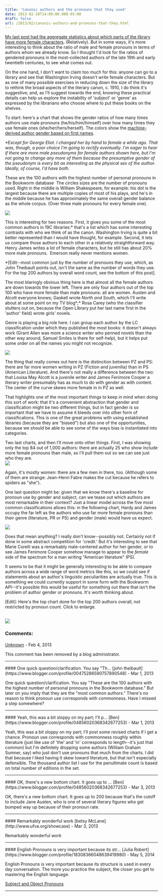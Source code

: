 ```yaml
---
title: 'Canonic authors and the pronouns that they used'
date: 2013-02-28T14:09:00.000-05:00
draft: false
url: /2013/02/canonic-authors-and-pronouns-that-they.html
---
```


[My last post had the aggregate statistics about which parts of the library have more female characters](http://sappingattention.blogspot.com/2013/02/genders-and-genres-tracking-pronouns.html). (Relatively). But in some ways, it's more interesting to think about the ratio of male and female pronouns in terms of authors whom we already know. So I thought I'd look for the ratios of gendered pronouns in the most-collected authors of the late 19th and early twentieth centuries, to see what comes out.

On the one hand, I don't want to claim too much for this: anyone can go to a library and see that Washington Irving doesn't write female characters. But as one of many possible exercises in reducing down the size of the library to rethink the broad aspects of the literary canon, c. 1910, I do think it's suggestive; and, as I'll suggest towards the end, knowing these practical details can help us explore the instability of 'subject' or 'genre' as expressed by the librarians who choose where to put these books on the shelves.

To start: here's a chart that shows the gender ratios of how many times authors use male pronouns (he/his/him/himself) over how many times they use female ones (she/her/hers/herself). The colors show the [machine-derived author gender based on first names](http://sappingattention.blogspot.com/2012/05/author-genders-methodology.html).

_\*Except for George Eliot. I changed her by hand to female a while ago. That was, though, a poor choice I'm going to rectify eventually. I'm eager to hear if there are more male pseudonyms for female authors shown here, but I'm not going to change any more of them because the presumptive gender of the pseudonym is every bit as interesting as the physical sex of the author. Ideally, of course, I'd have both._

These are the 100 authors with the highest number of personal pronouns in the Bookworm database  The circles sizes are the number of pronouns used. Right in the middle is William Shakespeare, for example: his dot is the largest because there are multiple copies of most of his plays, and he's in the middle because he has approximately the same overall gender balance as the whole corpus. (Over three male pronouns for every female one).

[![](http://4.bp.blogspot.com/-IVLRrYFV3t4/US50CZ2pW0I/AAAAAAAAD90/YDVlEDYtCXc/s1600/Top100.png)](http://4.bp.blogspot.com/-IVLRrYFV3t4/US50CZ2pW0I/AAAAAAAAD90/YDVlEDYtCXc/s1600/Top100.png)

This is interesting for two reasons. First, it gives you some of the most common authors in 19C libraries:\* that's a list which has some interesting contrasts with who we think of as the canon. Washington Irving is quite a bit better represented than I would have thought, for example. Second, it lets us compare those authors to each other in a relatively straightforward way. Henry James writes a lot of female characters, but he still has about 20% more male pronouns.  Emerson really never mentions women.

\*\[Edit--most common just by the number of pronouns they use, which, as John Theibault points out, isn't the same as the number of words they use. For the top 200 authors by overall word count, see the bottom of this post\].

The most blaringly obvious thing here is that almost all the female authors are down towards the lower left. There are only four authors out of the top 100 who have more female than male pronouns: all are women. Austen and Alcott everyone knows; Gaskell wrote _North and South,_ which I'll write about at some point on my TV blog*;* Rosa Carey (who the classifier stutters out on, because the Open Library put her last name first in the 'author' field) wrote girls' novels.

Genre is playing a big role here. I can group each author by the LC classification under which they published the most books: it doesn't always work (Grant Allen was more a science writer who penned novels than the other way around, Samuel Smiles is there for self-help), but it helps put some order on all the names you might not recognize.

[![](http://4.bp.blogspot.com/-dg-ZPQo439Q/US50Ce5Qv4I/AAAAAAAAD94/3NEx7JeJH48/s1600/Top100+by+location.png)](http://4.bp.blogspot.com/-dg-ZPQo439Q/US50Ce5Qv4I/AAAAAAAAD94/3NEx7JeJH48/s1600/Top100+by+location.png)

The thing that really comes out here is the distinction between PZ and PS: there are far more women writing in PZ (Fiction and juvenilia) than in PS (American Literature). And there's not really a difference between the two: that Louisa May Alcott is a juvenile writer and James Fenimore Cooper a literary writer presumably has as much to do with gender as with content. The center of the curve skews more female in in PZ as well.

That highlights one of the most important things to keep in mind when doing this sort of work: that it's a convenient abstraction that gender and classification might be two different things, but in fact gender is so important that we have to assume it bleeds over into other form of classifications. This is one of the great problems with using established libraries (because they are "biased") but also one of the opportunities, because we should be able to see some of the ways bias is instantiated into categories.

Two last charts, and then I'll move onto other things. First, I was showing only the top 84 out of 1,000 authors: there are actually 25 who show include more female pronouns than male, so I'll pull them out so we can see just who they are.  
[![](http://2.bp.blogspot.com/-6qo9JGf8ysU/US5ycVV9NMI/AAAAAAAAD9c/-1TPSGM-gGQ/s1600/Women+use+pronouns.png)](http://2.bp.blogspot.com/-6qo9JGf8ysU/US5ycVV9NMI/AAAAAAAAD9c/-1TPSGM-gGQ/s1600/Women+use+pronouns.png)

Again, it's mostly women: there are a few men in there, too. (Although some of them are strange: Jean-Henri Fabre makes the cut because he refers to spiders as "she").

One last question might be: given that we know there's a baseline for pronoun use by gender and subject, can we tease out which authors are most remarkable in their context? Just a linear model across the five most common classifications allows this: in the following chart, Hardy and James occupy the far left as the authors who use far more female pronouns than their genre (literature, PR or PS) and gender (male) would have us expect.

[![](http://4.bp.blogspot.com/-GOz-37UTtkQ/US5-XRYAgSI/AAAAAAAAD-I/TzYhLe7WTg0/s1600/Excess+men.png)](http://4.bp.blogspot.com/-GOz-37UTtkQ/US5-XRYAgSI/AAAAAAAAD-I/TzYhLe7WTg0/s1600/Excess+men.png)

Does that mean anything? I really don't know--possibly not. Certainly not if done in some abstract competition for 'credit.' But it's interesting to see that Marie Corelli was a remarkably male-centered author for her gender, or to see James Fenimore Cooper somehow manage to appear to the _female_ side of the spectrum for a man writing "American literature" (PS).

It seems to be that it might be generally interesting to be able to compare authors across a wide range of word metrics like this, so we could see if statements about an author's linguistic peculiarities are actually true. This is something we could currently support in some form with the Bookworm API--it's possible this would be useful for something out there that isn't the problem of author gender or pronouns. It's worth thinking about.

\[Edit\]: Here's the top chart done for the top 200 authors overall, not restricted by pronoun count. Click to enlarge.

## [![](http://2.bp.blogspot.com/-dfXB37Rz4ew/UTftAU4d0MI/AAAAAAAAD-g/dDgsxSJoPhc/s640/top200Authors908.png)](http://2.bp.blogspot.com/-dfXB37Rz4ew/UTftAU4d0MI/AAAAAAAAD-g/dDgsxSJoPhc/s1600/top200Authors908.png)

### Comments:

####

[Unknown](https://www.blogger.com/profile/01350153590339279019 'noreply@blogger.com') - <time datetime="2013-02-28T22:09:13.127-05:00">Feb 4, 2013</time>

This comment has been removed by a blog administrator.

<hr />
#### One quick question/clarification. You say "Th...
[john theibault](https://www.blogger.com/profile/00475286590757890548) - <time datetime="2013-03-04T11:12:36.017-05:00">Mar 1, 2013</time>

One quick question/clarification. You say "These are the 100 authors with the highest number of personal pronouns in the Bookworm database." But later on you imply that they are the "most common authors." There's no reason to think pronoun use corresponds with commonness. Have I missed a step somewhere?

<hr />
#### Yeah, this was a bit sloppy on my part; I'll p...
[Ben](https://www.blogger.com/profile/04856020368342677253) - <time datetime="2013-03-04T13:40:44.123-05:00">Mar 1, 2013</time>

Yeah, this was a bit sloppy on my part; I'll post some revised charts if I get a chance. Pronoun use corresponds with commonness roughly within literature (just like use of 'the' and 'in' corresponds to length--it's just that common) but I'm definitely dropping some authors (William Graham Sumner, say) who just don't use pronouns that much from the charts. I did that because I liked having it skew toward literature, but that isn't especially defensible. The thousand author list I use for the penultimate count is based on total number of editions in the set.

<hr />
#### OK, there's a new bottom chart. It goes up to ...
[Ben](https://www.blogger.com/profile/04856020368342677253) - <time datetime="2013-03-06T20:28:52.628-05:00">Mar 3, 2013</time>

OK, there's a new bottom chart. It goes up to 200 because that's the cutoff to include Jane Austen, who is one of several literary figures who get bumped way up because of their pronoun rate.

<hr />
#### Remarkably wonderful work
[betsy McLane](http://www.ufva.org/showcase) - <time datetime="2013-03-13T21:56:31.443-04:00">Mar 3, 2013</time>

Remarkably wonderful work

<hr />
#### English Pronouns is very important because its str...
[Julia Robert](https://www.blogger.com/profile/18308366048639419980) - <time datetime="2014-05-30T03:00:13.564-04:00">May 5, 2014</time>

English Pronouns is very important because its structure is used in every day conversation. The more you practice the subject, the closer you get to mastering the English language.

[Subject and Object Pronouns](http://www.englishtraineronline.com/2014/02/subject-and-object-pronouns-excercise.html)

<hr />
